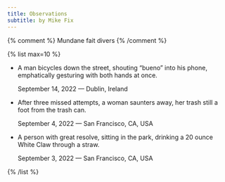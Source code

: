 ```yaml
---
title: Observations
subtitle: by Mike Fix
---
```


{% comment %}
Mundane fait divers
{% /comment %}

{% list max=10 %}

- A man bicycles down the street, shouting “bueno” into his phone, emphatically gesturing with both hands at once.

  September 14, 2022 — Dublin, Ireland

- After three missed attempts, a woman saunters away, her trash still a foot from the trash can.

  September 4, 2022 — San Francisco, CA, USA

- A person with great resolve, sitting in the park, drinking a 20 ounce White Claw through a straw.

  September 3, 2022 — San Francisco, CA, USA

{% /list %}
